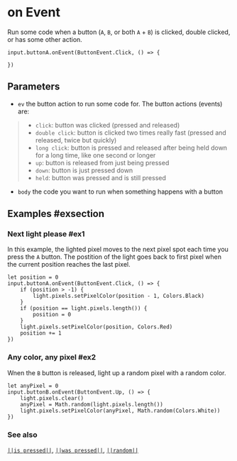 # on Event

Run some code when a button (``A``, ``B``, or both ``A`` + ``B``) is clicked, double clicked, or has some other action.

```sig
input.buttonA.onEvent(ButtonEvent.Click, () => {

})
```
## Parameters

* ``ev`` the button action to run some code for. The button actions (events) are:
> * ``click``: button was clicked (pressed and released)
> * ``double click``: button is clicked two times really fast (pressed and released, twice but quickly)
> * ``long click``: button is pressed and released after being held down for a long time, like one second or longer
> * ``up``: button is released from just being pressed
> * ``down``: button is just pressed down
> * ``held``: button was pressed and is still pressed
* ``body`` the code you want to run when something happens with a button

## Examples #exsection

### Next light please #ex1

In this example, the lighted pixel moves to the next pixel spot each time you press the `A` button. The postition of
the light goes back to first pixel when the current position reaches the last pixel.

```blocks
let position = 0
input.buttonA.onEvent(ButtonEvent.Click, () => {
    if (position > -1) {
        light.pixels.setPixelColor(position - 1, Colors.Black)
    }
    if (position == light.pixels.length()) {
        position = 0
    }
    light.pixels.setPixelColor(position, Colors.Red)
    position += 1
})
```

### Any color, any pixel #ex2

Wnen the ``B`` button is released, light up a random pixel with a random color.

```blocks
let anyPixel = 0
input.buttonB.onEvent(ButtonEvent.Up, () => {
    light.pixels.clear()
    anyPixel = Math.random(light.pixels.length())
    light.pixels.setPixelColor(anyPixel, Math.random(Colors.White))
})
```

### See also

[``||is pressed||``](/reference/input/button-is-pressed),
[``||was pressed||``](/reference/input/button/was-pressed),
[``||random||``](/blocks/math#random-value)
